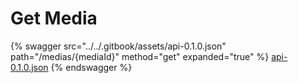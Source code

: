# Get Media

{% swagger src="../../.gitbook/assets/api-0.1.0.json" path="/medias/{mediaId}" method="get" expanded="true" %}
[api-0.1.0.json](<../../.gitbook/assets/api-0.1.0.json>)
{% endswagger %}

